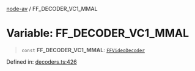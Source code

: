 [node-av](../globals.md) / FF\_DECODER\_VC1\_MMAL

# Variable: FF\_DECODER\_VC1\_MMAL

> `const` **FF\_DECODER\_VC1\_MMAL**: [`FFVideoDecoder`](../type-aliases/FFVideoDecoder.md)

Defined in: [decoders.ts:426](https://github.com/seydx/av/blob/f8631fc881b394300b1479f511d55cf1c370a87f/src/constants/decoders.ts#L426)
